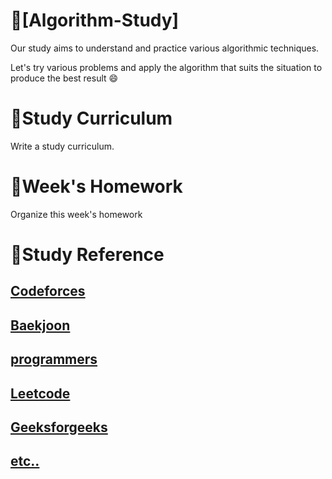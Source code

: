 # 📕[Algorithm-Study]
Our study aims to understand and practice various algorithmic techniques.

Let's try various problems and apply the algorithm that suits the situation to produce the best result 😄

# 📝Study Curriculum
Write a study curriculum.

# 📅Week's Homework
Organize this week's homework

# 📑Study Reference
[Codeforces](https://codeforces.com/)
----
[Baekjoon](https://www.acmicpc.net/)  
----
[programmers](https://programmers.co.kr/)  
----
[Leetcode](https://leetcode.com/)  
----
[Geeksforgeeks](https://www.geeksforgeeks.org/)    
----
[etc.. ](https://kaluteblog.tistory.com/6)
----

